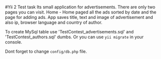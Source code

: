 #Yii 2 Test task 
Its small application for advertisements. There are only two pages you can visit. Home - Home paged all the ads sorted by date and the page for adding ads.  App saves title, text and image of advertisement and also ip, browser language and country of author.

To create MySql table use 'TestContest_advertisements.sql' and 'TestContest_authors.sql' dumbs. Or you can use `yii migrate` in your console.

Dont forget to change `config/db.php` file. 